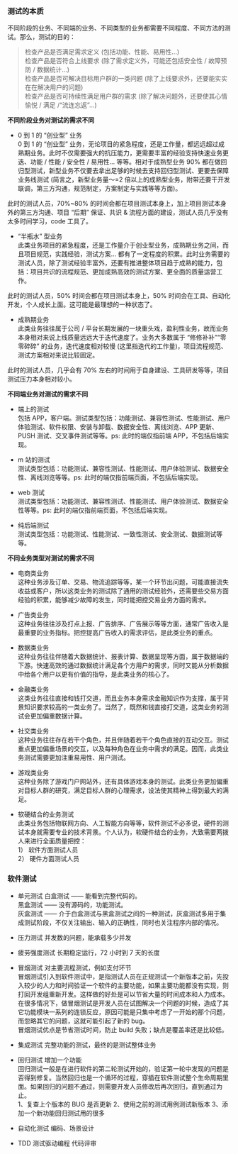 

### 测试的本质
不同阶段的业务、不同端的业务、不同类型的业务都需要不同程度、不同方法的测试。那么，测试的目的：  
> 检查产品是否满足需求定义 (包括功能、性能、易用性...)  
> 检查产品是否符合上线要求 (除了需求定义外，可能还包括安全性 / 故障预防 / 数据统计...)  
> 检查产品是否可解决目标用户群的一类问题 (除了上线要求外，还要能实实在在解决用户的问题)  
> 检查产品是否可持续性满足用户群的需求 (除了解决问题外，还要使其心情愉悦 / 满足 /“流连忘返”...)  

**不同阶段业务对测试的需求不同**  

- 0 到 1 的 “创业型” 业务  
0 到 1 的 “创业型” 业务，无论项目的紧急程度，还是工作量，都远远超过成熟期业务。此时不仅需要强大的抗压能力，更需要丰富的经验支持快速业务更迭、功能 / 性能 / 安全性 / 易用性... 等等。相对于成熟型业务 90% 都在做回归型测试，新型业务不仅要去拿出足够的时候去支持回归型测试、更要去保障业务线测试 (简言之，新型业务量～=2 倍以上的成熟型业务，附带还要干开发联调，第三方沟通，规范制定，方案制定与实践等等方面)。

此时的测试人员，70%~80% 的时间会都在项目测试本身上，加上项目测试本身外的第三方沟通、项目 “后期” 保证、共识 & 流程方面的建设，测试人员几乎没有太多时间学习，code 工具了。

- “半瓶水” 型业务  
此类业务项目的紧急程度，还是工作量介于创业型业务，成熟期业务之间，而且项目规范，实践经验，测试方案... 都有了一定程度的积累。此时业务需要的测试人员，除了测试经验丰富外，还要有推进整体项目趋于成熟的能力，包括：项目共识的流程规范、更加成熟高效的测试方案、更全面的质量运营工作。

此时的测试人员，50% 时间会都在项目测试本身上，50% 时间会在工具、自动化开发，个人成长上面。这可能是最理想的一种状态了。

- 成熟期业务  
此类业务往往属于公司 / 平台长期发展的一块重头戏，盈利性业务，故而业务本身相对来说上线质量远远大于迭代速度了。业务大多数属于 “修修补补”“零零碎碎” 的业务，迭代速度相对较慢 (这里指迭代的工作量)，项目流程规范、测试方案相对来说比较固定。

此时的测试人员，几乎会有 70% 左右的时间用于自身建设、工具研发等等，项目测试压力本身相对较小。

**不同端业务对测试的需求不同**  

- 端上的测试  
包括 APP，客户端。测试类型包括：功能测试、兼容性测试、性能测试、用户体验测试、软件权限、安装与卸载、数据安全性、离线浏览、APP 更新、PUSH 测试、交叉事件测试等等。ps: 此时的端仅指前端 APP，不包括后端实现。

- m 站的测试  
测试类型包括：功能测试、兼容性测试、性能测试、用户体验测试、数据安全性、离线浏览等等。ps: 此时的端仅指前端页面，不包括后端实现。

- web 测试  
测试类型包括：功能测试、兼容性测试、性能测试、用户体验测试、数据安全性等等。ps: 此时的端仅指前端页面，不包括后端实现。

- 纯后端测试  
测试类型包括：功能测试、性能测试、一致性测试、安全测试、数据测试等等。

**不同业务类型对测试的需求不同**   

- 电商类业务  
这种业务涉及订单、交易、物流追踪等等，某一个环节出问题，可能直接流失收益或客户，所以这类业务的测试除了通用的测试经验外，还需要些交易方面经验的积累，能够减少故障的发生，同时能把控交易业务方面的需求。

- 广告类业务  
这种业务往往涉及打点上报、广告排序、广告展示等等方面，通常广告收入是最重要的业务指标。把控提高广告收入的需求评估，是此类业务的重点。

- 数据类业务  
这种业务往往伴随着大数据统计、报表计算、数据呈现等方面，属于数据端的下游。快速高效的通过数据统计满足各个方用户的需求，同时又能从分析数据中给各个用户以更有价值的指导，是此类业务的核心了。

- 金融类业务  
这类业务往往直接和钱打交道，而且业务本身需求金融知识作为支撑，属于背景知识要求较高的一类业务了。当然了，既然和钱直接打交道，这类业务的测试会更加偏重数据计算。

- 社交类业务  
这种业务往往存在若干个角色，并且伴随着若干个角色直接的互动交互。测试重点更加偏重场景的交互，以及每种角色在业务中需求的满足。因而，此类业务测试需要更加注重易用性、用户测试。

- 游戏类业务  
这种业务除了游戏门户网站外，还有具体游戏本身的测试。此类业务更加偏重对目标人群的研究，满足目标人群的心理需求，设法使其精神上得到最大的满足。

- 软硬结合的业务测试  
此类业务包括物联网方向、人工智能方向等等，软件测试不必多说，硬件的测试本身就需要专业的技术背景。个人认为，软硬件结合的业务，大致需要两拨人来进行全面质量把控：   
1） 软件方面测试人员  
2） 硬件方面测试人员  

### 软件测试
- 单元测试
白盒测试 —— 能看到完整代码的。  
黑盒测试 —— 没有源码的，功能测试。  
灰盒测试 —— 介于白盒测试与黑盒测试之间的一种测试，灰盒测试多用于集成测试阶段，不仅关注输出、输入的正确性，同时也关注程序内部的情况。  

- 压力测试
并发数的问题，能承载多少并发  

- 疲劳强度测试
长期稳定运行，72 小时到 7 天的长度  

- 冒烟测试
对主要流程测试，例如支付环节  
冒烟测试引入到软件测试中，是指测试人员在正规测试一个新版本之前，先投入较少的人力和时间验证一个软件的主要功能，如果主要功能都没有实现，则打回开发组重新开发。这样做的好处是可以节省大量的时间成本和人力成本。  
在很多情况下，做冒烟测试是开发人员在试图解决一个问题的时候，造成了其它功能模块一系列的连锁反应，原因可能是只集中考虑了一开始的那个问题，而忽略其它的问题，这就可能引起了新的 bug。   
冒烟测试优点是节省测试时间，防止 build 失败；缺点是覆盖率还是比较低。  

- 集成测试
完整功能的测试，最终的是测试整体业务  

- 回归测试
增加一个功能  
回归测试一般是在进行软件的第二轮测试开始的，验证第一轮中发现的问题是否得到修复。当然回归也是一个循环的过程，穿插在软件测试整个生命周期里面。如果回归的问题不通过，则需要开发人员修改后再次回归，直到通过为止。  
1、复查上个版本的 BUG 是否更新 2、使用之前的测试用例测试新版本 3、添加一个新功能回归测试用的很多  

- 自动化测试
编码、场景设计

- TDD 测试驱动编程
代码评审  
